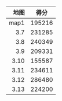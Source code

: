 | 地图 | 得分 |
|-----:|-----------|
|    map1| 195216 |
|     3.7| 231285 |
|     3.8| 240349 |
|     3.9| 209331 |
|     3.10| 155587 |
|     3.11| 234611 |
|     3.12| 286480 |
|     3.13| 224200 |
